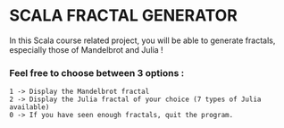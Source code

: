 # SCALA FRACTAL GENERATOR

  In this Scala course related project, you will be able to generate fractals, especially those of Mandelbrot and Julia !
  
  ### Feel free to choose between 3 options :
    1 -> Display the Mandelbrot fractal
    2 -> Display the Julia fractal of your choice (7 types of Julia available)
    0 -> If you have seen enough fractals, quit the program.
 
        
